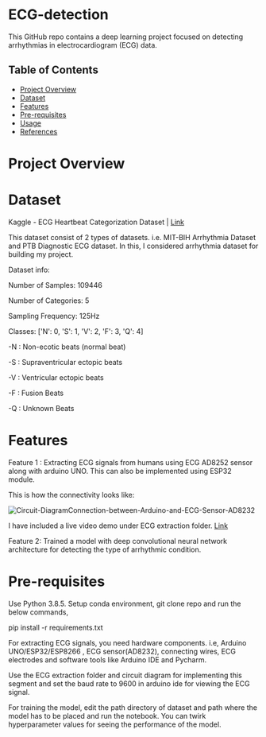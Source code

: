 # ECG-detection
This GitHub repo contains a deep learning project focused on detecting arrhythmias in electrocardiogram (ECG) data.

## Table of Contents

- [Project Overview](#project-overview)
- [Dataset](#dataset)
- [Features](#features)
- [Pre-requisites](#pre-requisites)
- [Usage](#usage)
- [References](#references)

# Project Overview



# Dataset
Kaggle - ECG Heartbeat Categorization Dataset | [Link](https://www.kaggle.com/datasets/shayanfazeli/heartbeat)

This dataset consist of 2 types of datasets. i.e. MIT-BIH Arrhythmia Dataset and PTB Diagnostic ECG dataset. In this, I considered arrhythmia dataset for building my project.

Dataset info:

Number of Samples: 109446

Number of Categories: 5

Sampling Frequency: 125Hz

Classes: ['N': 0, 'S': 1, 'V': 2, 'F': 3, 'Q': 4]

-N : Non-ecotic beats (normal beat)

-S : Supraventricular ectopic beats

-V : Ventricular ectopic beats

-F : Fusion Beats

-Q : Unknown Beats

# Features

Feature 1 :
  Extracting ECG signals from humans using ECG AD8252 sensor along with arduino UNO. This can also be implemented using ESP32 module.

  This is how the connectivity looks like:

  ![Circuit-DiagramConnection-between-Arduino-and-ECG-Sensor-AD8232](https://github.com/wothmag07/ECG-detection/assets/68963222/56134468-b1b8-4079-8053-2532c10189f9)

  I have included a live video demo under ECG extraction folder. [Link]()

Feature 2:
  Trained a model with deep convolutional neural network architecture for detecting the type of arrhythmic condition.


# Pre-requisites

Use Python 3.8.5. Setup conda environment, git clone repo and run the below commands,

pip install -r requirements.txt

For extracting ECG signals, you need hardware components. i.e, Arduino UNO/ESP32/ESP8266 , ECG sensor(AD8232), connecting wires, ECG electrodes and software tools like Arduino IDE and Pycharm.

Use the ECG extraction folder and circuit diagram for implementing this segment and set the baud rate to 9600 in arduino ide for viewing the ECG signal.

For training the model, edit the path directory of dataset and path where the model has to be placed and run the notebook. You can twirk hyperparameter values for seeing the performance of the model.





